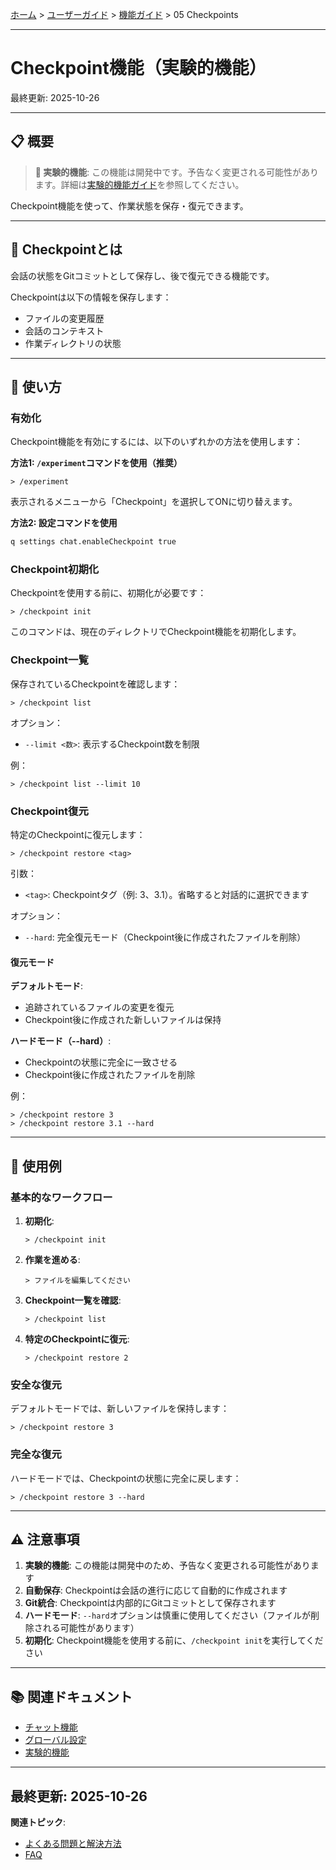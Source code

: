 [ホーム](../../README.md) > [ユーザーガイド](../README.md) > [機能ガイド](README.md) > 05 Checkpoints

---

# Checkpoint機能（実験的機能）

最終更新: 2025-10-26

---

## 📋 概要

> **🧪 実験的機能**: この機能は開発中です。予告なく変更される可能性があります。詳細は[実験的機能ガイド](07_experimental.md)を参照してください。

Checkpoint機能を使って、作業状態を保存・復元できます。

---

## 💾 Checkpointとは

会話の状態をGitコミットとして保存し、後で復元できる機能です。

Checkpointは以下の情報を保存します：
- ファイルの変更履歴
- 会話のコンテキスト
- 作業ディレクトリの状態

---

## 🚀 使い方

### 有効化

Checkpoint機能を有効にするには、以下のいずれかの方法を使用します：

**方法1: `/experiment`コマンドを使用（推奨）**

```
> /experiment
```

表示されるメニューから「Checkpoint」を選択してONに切り替えます。

**方法2: 設定コマンドを使用**

```bash
q settings chat.enableCheckpoint true
```

### Checkpoint初期化

Checkpointを使用する前に、初期化が必要です：

```
> /checkpoint init
```

このコマンドは、現在のディレクトリでCheckpoint機能を初期化します。

### Checkpoint一覧

保存されているCheckpointを確認します：

```
> /checkpoint list
```

オプション：
- `--limit <数>`: 表示するCheckpoint数を制限

例：
```
> /checkpoint list --limit 10
```

### Checkpoint復元

特定のCheckpointに復元します：

```
> /checkpoint restore <tag>
```

引数：
- `<tag>`: Checkpointタグ（例: 3、3.1）。省略すると対話的に選択できます

オプション：
- `--hard`: 完全復元モード（Checkpoint後に作成されたファイルを削除）

#### 復元モード

**デフォルトモード**:
- 追跡されているファイルの変更を復元
- Checkpoint後に作成された新しいファイルは保持

**ハードモード（--hard）**:
- Checkpointの状態に完全に一致させる
- Checkpoint後に作成されたファイルを削除

例：
```
> /checkpoint restore 3
> /checkpoint restore 3.1 --hard
```

---

## 📝 使用例

### 基本的なワークフロー

1. **初期化**:
   ```
   > /checkpoint init
   ```

2. **作業を進める**:
   ```
   > ファイルを編集してください
   ```

3. **Checkpoint一覧を確認**:
   ```
   > /checkpoint list
   ```

4. **特定のCheckpointに復元**:
   ```
   > /checkpoint restore 2
   ```

### 安全な復元

デフォルトモードでは、新しいファイルを保持します：

```
> /checkpoint restore 3
```

### 完全な復元

ハードモードでは、Checkpointの状態に完全に戻します：

```
> /checkpoint restore 3 --hard
```

---

## ⚠️ 注意事項

1. **実験的機能**: この機能は開発中のため、予告なく変更される可能性があります
2. **自動保存**: Checkpointは会話の進行に応じて自動的に作成されます
3. **Git統合**: Checkpointは内部的にGitコミットとして保存されます
4. **ハードモード**: `--hard`オプションは慎重に使用してください（ファイルが削除される可能性があります）
5. **初期化**: Checkpoint機能を使用する前に、`/checkpoint init`を実行してください

---

## 📚 関連ドキュメント

- [チャット機能](01_chat.md)
- [グローバル設定](../03_configuration/02_global-settings.md)
- [実験的機能](07_experimental.md)

---

最終更新: 2025-10-26
---

**関連トピック**:
- [よくある問題と解決方法](../06_troubleshooting/02_common-issues.md)
- [FAQ](../06_troubleshooting/01_faq.md)
